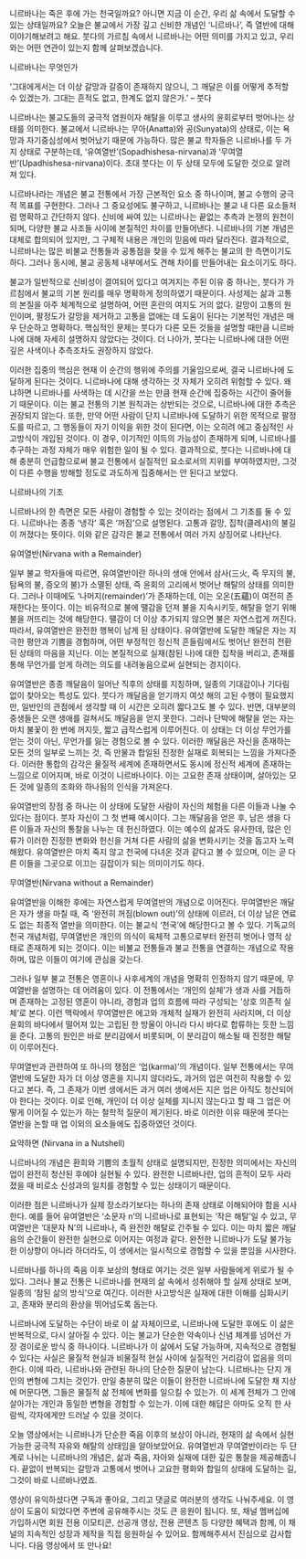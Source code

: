 니르바나는 죽은 후에 가는 천국일까요? 아니면 지금 이 순간,
우리 삶 속에서 도달할 수 있는 상태일까요?
오늘은 불교에서 가장 깊고 신비한 개념인 ‘니르바나’,
즉 열반에 대해 이야기해보려고 해요.
붓다의 가르침 속에서 니르바나는 어떤 의미를 가지고 있고,
우리와는 어떤 연관이 있는지 함께 살펴보겠습니다.



니르바나는 무엇인가

‘그대에게서는 더 이상 갈망과 갈증이 존재하지 않으니,
그 깨달은 이를 어떻게 추적할 수 있겠는가.
그대는 흔적도 없고,
한계도 없지 않은가.’
– 붓다

니르바나는 불교도들의 궁극적 염원이자 해탈을 이루고 생사의 윤회로부터 벗어나는 상태를 의미한다.
불교에서 니르바나는 무아(Anatta)와 공(Sunyata)의 상태로,
이는 욕망과 자기중심성에서 벗어났기 때문에 가능하다.
많은 불교 학자들은 니르바나를 두 가지 상태로 구분하는데,
‘유여열반’(Sopadhishesa-nirvana)과 ‘무여열반’(Upadhishesa-nirvana)이다.
초대 붓다는 이 두 상태 모두에 도달한 것으로 알려져 있다.

니르바나라는 개념은 불교 전통에서 가장 근본적인 요소 중 하나이며,
불교 수행의 궁극적 목표를 구현한다.
그러나 그 중요성에도 불구하고,
니르바나는 불교 내 다른 요소들처럼 명확하고 간단하지 않다.
신비에 싸여 있는 니르바나는 끝없는 추측과 논쟁의 원천이 되며,
다양한 불교 사조들 사이에 본질적인 차이를 만들어낸다.
니르바나의 기본 개념은 대체로 합의되어 있지만,
그 구체적 내용은 개인의 믿음에 따라 달라진다.
결과적으로,
니르바나는 많은 비불교 전통들과 공통점을 찾을 수 있게 해주는 불교의 한 측면이기도 하다.
그러나 동시에,
불교 공동체 내부에서도 견해 차이를 만들어내는 요소이기도 하다.

불교가 일반적으로 신비성이 결여되어 있다고 여겨지는 주된 이유 중 하나는,
붓다가 가르침에서 불교의 기본 원리를 매우 명확하게 정의하였기 때문이다.
사성제는 삶과 고통의 본질을 아주 체계적으로 설명하여,
어떤 혼란의 여지도 거의 없다.
갈망이 고통의 원인이며,
팔정도가 갈망을 제거하고 고통을 없애는 데 도움이 된다는 기본적인 개념은 매우 단순하고 명확하다.
핵심적인 문제는 붓다가 다른 모든 것들을 설명할 때만큼 니르바나에 대해 자세히 설명하지 않았다는 것이다.
더 나아가,
붓다는 니르바나에 대한 어떤 깊은 사색이나 추측조차도 권장하지 않았다.

이러한 집중의 핵심은 현재 이 순간의 행위에 주의를 기울임으로써,
결국 니르바나에 도달하게 된다는 것이다.
니르바나에 대해 생각하는 것 자체가 오히려 위험할 수 있다.
왜냐하면 니르바나를 사색하는 데 시간을 쓰는 만큼 현재 순간에 집중하는 시간이 줄어들기 때문이다.
이는 불교 전통의 기본 원칙과는 상반되는 것으로,
니르바나에 대한 추측은 권장되지 않는다.
또한,
만약 어떤 사람이 단지 니르바나에 도달하기 위한 목적으로 팔정도를 따르고,
그 행동들이 자기 이익을 위한 것이 된다면,
이는 오히려 에고 중심적인 사고방식이 개입된 것이다.
이 경우,
이기적인 이득의 가능성이 존재하게 되며,
니르바나를 추구하는 과정 자체가 매우 위험한 일이 될 수 있다.
결과적으로,
붓다는 니르바나에 대해 충분히 언급함으로써 불교 전통에서 실질적인 요소로서의 지위를 부여하였지만,
그것이 다른 수행을 방해할 정도로 과도하게 집중해서는 안 된다고 보았다.

니르바나의 기초

니르바나의 한 측면은 모든 사람이 경험할 수 있는 것이라는 점에서 그 기초를 둘 수 있다.
니르바나는 종종 ‘냉각’ 혹은 ‘꺼짐’으로 설명된다.
고통과 갈망,
집착(클레샤)의 불길이 꺼졌다는 뜻이다.
이와 같은 감각은 불교 전통에서 여러 가지 상징어로 나타난다.

유여열반(Nirvana with a Remainder)

일부 불교 학자들에 따르면,
유여열반이란 하나의 생애 안에서 삼사(三火,
즉 무지의 불,
탐욕의 불,
증오의 불)가 소멸된 상태,
즉 윤회의 고리에서 벗어난 해탈의 상태를 의미한다.
그러나 이때에도 ‘나머지(remainder)’가 존재하는데,
이는 오온(五蘊)이 여전히 존재한다는 뜻이다.
이는 비유적으로 불에 땔감을 던져 불을 지속시키듯,
해탈을 얻기 위해 불을 꺼뜨리는 것에 해당한다.
땔감이 더 이상 추가되지 않으면 불은 자연스럽게 꺼진다.
따라서,
유여열반은 완전한 행복이 남게 된 상태이다.
유여열반에 도달한 깨달은 자는 지극한 평안과 기쁨을 경험하며,
어떤 부정적인 정신적 흔들림에서도 벗어난 완전히 전환된 상태의 마음을 지닌다.
이는 본질적으로 실재(참된 나)에 대한 집착을 버리고,
존재를 통해 무언가를 얻게 하려는 의도를 내려놓음으로써 실현되는 경지이다.

유여열반은 종종 깨달음이 일어난 직후의 상태를 지칭하며,
일종의 기대감이나 기다림 없이 찾아오는 특성도 있다.
붓다가 깨달음을 얻기까지 여섯 해의 고된 수행이 필요했지만,
일반인의 관점에서 생각할 때 이 시간은 오히려 짧다고도 볼 수 있다.
반면,
대부분의 중생들은 오랜 생애를 걸쳐서도 깨달음을 얻지 못한다.
그러나 단박에 해탈을 얻는 자는 마치 불꽃이 한 번에 꺼지듯,
짧고 급작스럽게 이루어진다.
이 상태는 더 이상 무언가를 얻는 것이 아닌,
무언가를 잃는 경험으로 볼 수 있다.
이러한 깨달음은 자신을 존재하는 모든 것의 일부로 느끼는 것,
즉 만물과 합일된 진정한 실재로 회복되는 느낌을 가져다준다.
이러한 통합의 감각은 물질적 세계에 존재하면서도 동시에 정신적 세계에 존재하는 느낌으로 이어지며,
바로 이것이 니르바나이다.
이는 고요한 존재 상태이며,
살아있는 모든 것에 일종의 조화와 하나됨의 인식을 가져온다.

유여열반의 장점 중 하나는 이 상태에 도달한 사람이 자신의 체험을 다른 이들과 나눌 수 있다는 점이다.
붓자 자신이 그 첫 번째 예시이다.
그는 깨달음을 얻은 후,
남은 생을 다른 이들과 자신의 통찰을 나누는 데 헌신하였다.
이는 예수의 삶과도 유사한데,
많은 인류가 이러한 진정한 변화와 헌신을 거쳐 다른 사람의 삶을 변화시키는 것을 돕고자 노력해왔다.
유여열반은 마치 죽지 않고 천국에 다녀온 것과 같다고 볼 수 있으며,
이는 곧 다른 이들을 그곳으로 이끄는 길잡이가 되는 의미이기도 하다.

무여열반(Nirvana without a Remainder)

유여열반을 이해한 후에는 자연스럽게 무여열반의 개념으로 이어진다.
무여열반은 깨달은 자가 생을 마칠 때,
즉 ‘완전히 꺼짐(blown out)’의 상태에 이르러,
더 이상 남은 연료도 없는 최종적 열반을 의미한다.
이는 불교식 ‘천국’에 해당한다고 볼 수 있다.
기독교의 천국 개념처럼,
무여열반은 개인의 의식이 육체적 고통으로부터 완전히 벗어나 영적 상태로 존재하게 되는 것이다.
이는 비불교 전통들과 불교 전통을 연결하는 개념으로 작용하며,
많은 이들이 여기에 관심을 갖는다.

그러나 일부 불교 전통은 영혼이나 사후세계의 개념을 명확히 인정하지 않기 때문에,
무여열반을 설명하는 데 어려움이 있다.
이 전통에서는 ‘개인의 실체’가 생과 사를 거듭하며 존재하는 고정된 영혼이 아니라,
경험과 업의 흐름에 따라 구성되는 ‘상호 의존적 실체’로 본다.
이런 맥락에서 무여열반은 에고와 개체적 실재가 완전히 사라지며,
더 이상 윤회의 바다에서 떨어져 있는 고립된 한 방울이 아니라 다시 바다로 합류하는 듯한 느낌을 준다.
고통의 원인은 바로 분리감에서 비롯되며,
이 분리감이 해소될 때 진정한 해탈이 이루어진다.

무여열반과 관련하여 또 하나의 쟁점은 ‘업(karma)’의 개념이다.
일부 전통에서는 무여열반에 도달한 자가 더 이상 영혼을 지니지 않더라도,
과거의 업은 여전히 작용할 수 있다고 본다.
즉,
그 존재가 이번 생에서든 과거 여러 생에서든 지은 업은 아직도 청산되어야 한다는 것이다.
이로 인해,
개인이 더 이상 실체를 지니지 않는다고 할 때 그 업은 어떻게 이어질 수 있는가 하는 철학적 질문이 제기된다.
바로 이러한 이유 때문에 붓다는 열반을 논할 때 업 이외의 요소들에도 집중하였던 것이다.

요약하면 (Nirvana in a Nutshell)

니르바나의 개념은 환희와 기쁨의 초월적 상태로 설명되지만,
진정한 의미에서는 자신의 업이 완전히 청산된 후에야 실현될 수 있다.
완전한 니르바나란,
업의 흔적이 모두 사라졌을 때 비로소 신성과의 일치를 경험할 수 있는 상태이기 때문이다.

이러한 점은 니르바나가 실제 장소라기보다는 하나의 존재 상태로 이해되어야 함을 시사한다.
예를 들어 유여열반은 ‘소문자 n’의 니르바나로 표현되는 ‘작은 해탈’일 수 있고,
무여열반은 ‘대문자 N’의 니르바나,
즉 완전한 해탈로 간주될 수 있다.
이는 마치 짧은 깨달음의 순간들이 완전한 실현으로 이어지는 여정과 같다.
완전한 니르바나가 도달 불가능한 이상향이 아니라 하더라도,
이 생에서는 일시적으로 경험할 수 있을 뿐임을 시사한다.

니르바나를 하나의 죽음 이후 보상의 형태로 여기는 것은 일부 사람들에게 위로가 될 수 있다.
그러나 불교 전통은 니르바나를 현재의 삶 속에서 성취해야 할 실제 상태로 보며,
일종의 ‘참된 삶의 방식’으로 여긴다.
이러한 사고방식은 실재에 대한 이해를 심화시키고,
존재와 분리의 환상을 뛰어넘도록 돕는다.

니르바나에 도달하는 수단이 바로 이 삶 자체이므로,
니르바나에 도달한 후에도 이 삶은 반복적으로,
다시 살아질 수 있다.
이는 불교가 단순한 약속이나 신념 체계를 넘어선 가장 경이로운 방식 중 하나이다.
니르바나가 이 삶에서 도달 가능하며,
지속적으로 경험될 수 있다는 사실은 물질적 현실과 비물질적 현실 사이에 실질적인 거리감이 없음을 의미한다.
이에 따라,
니르바나와 관련된 하나의 단순한 질문이 남는다.
니르바나는 단지 개인의 변형에 그치는 것인가.
만일 충분히 많은 이들이 완전한 니르바나에 도달한 채 지상에 머문다면,
그들은 물질적 삶 전체에 변화를 일으킬 수 있는가.
이 세계 전체가 그 안에 살아가는 개인과 동일한 변형을 경험할 수 있는가.
이에 대한 해답은 아마도 오직 한 사람씩,
각자에게만 드러날 수 있을 것이다.



오늘 영상에서는 니르바나가 단순한 죽음 이후의 보상이 아니라,
현재의 삶 속에서 실현 가능한 궁극적 자유와 해탈의 상태임을 알아보았어요.
유여열반과 무여열반이라는 두 단계로 나뉘는 니르바나의 개념은,
삶과 죽음,
자아와 실재에 대한 깊은 통찰을 제공해줍니다.
끝없이 반복되는 갈망과 고통에서 벗어나 고요한 평화와 합일의 상태에 도달하는 길,
그것이 바로 니르바나였죠.

영상이 유익하셨다면 구독과 좋아요,
그리고 댓글로 여러분의 생각도 나눠주세요.
이 영상이 도움이 되었다면 주변에 공유해주시는 것도 큰 응원이 됩니다.
또,
채널 멤버십에 가입하시면 회원 전용 이모티콘,
선공개 영상,
전용 콘텐츠 등 다양한 혜택과 함께,
이 채널의 지속적인 성장과 제작을 직접 응원하실 수 있어요.
함께해주셔서 진심으로 감사합니다.
다음 영상에서 또 만나요! 
